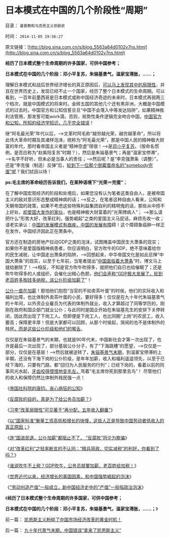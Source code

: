 # 日本模式在中国的几个阶段性“周期”

目录： `基督教和马克思主义悲剧史` 

时间： `2014-11-05 19:56:27` 

原文链接：[http://blog.sina.com.cn/s/blog_5563a64d0102v7ns.html](http://blog.sina.com.cn/s/blog_5563a64d0102v7ns.html)

**经历了日本模式整个生命周期的许多国家，可供中国参考；**

**日本模式在中国的几个阶段：邓小平复苏，朱镕基景气，温家宝滞胀，……；**



理解日本模式和战后世界经济增长的真正原因后，[可以马上发现其中的局限性](../../../2014/11/2/日本和中国GDP奇迹模式的局限性.md)，并且在世界历史上，发现已经不止一个国家，经历了整个日本模式的生命周期。可以看到，一百年前墨西哥是日本模式或称中国经济奇迹的未来时，日本模式再弱两三个档次，就是中国模式的将来时。金砖五国的其他几个还有黑非洲，大概是中国模式的过去时。中国官方和公知信誓旦旦“中国不会落入中等发达陷阱”，如果精神胜利法管用，那发誓可能work滴，否则，局势性条件逻辑完全吻合中国，[中国官方和公知，所知的经济学知识，几乎完全错误](../../../2009/5/1/赌场必杀技，市场计划经济行政干预之自欺欺人.md)！

继“阿毛最光荣”年代以后，——>文革时阿毛称“越穷越光荣，越穷越革命”，所以将此伟大革命时期及其诸样泡沫，统称为“阿毛最光荣”，那是中国人民的精神极大财富的年代，那时看帝国主义者是“精神空虚”得很！——>是[邓小平复苏](../../../2009/12/10/80年代的改革和就业途径和失业.md)，（按命名惯例，是否应称为“赵紫阳复苏”时期？），然后是朱镕基景气；再是“温家宝停滞”，——>名字不好听，但未必是当事人的责任；——>然后呢？是“李克强萧条（调整）”，还是“李克强（制造）反弹”后，[轮到下一位那个倒霉蛋命名的“somebody完蛋”呢](../../../2013/4/10/“得过且过，那管日后洪水滔天”是中国社会的共识；.md)？我们拭目以待！

**ps:毛主席的革命经历告诉我们，在某种语境下“光荣＝完蛋”**；

在了解中国宏观经济的阶段和处境后，如果您没有认为笔者这类自由人，是被帝国主义的敌对意识形态整成精神病的话；——>反之，在笔者这种自由人看来，公知和天朝帝国的政策，如果不考虑这些特殊利益集团自利的精明鬼的话，那些从中捞不上好处，[却爱国大发作的家伙](../../../2009/10/8/奴假虎威的道德制高点.md)，也是精神极大财富着的“光荣牌病人”；
——>那么请把什么“形势大好，改革红利，强势崛起”之类的爱国主义马屁话，麻烦先收一收；请老实承认：[中国的发展模式有痼疾，中国的发展有障](../../../2014/10/31/中国日本应感谢美国秩序，东亚经济奇迹的局限性和自欺欺人的GDP.md)碍！这个障碍象癌肿一样正在发作，中国经济因此正在萧条中。

官方还在制造的房地产拉动GDP之类的泡沫，试图掩盖中国民生大萧条的现实；如果你不是爱国版精神病患者，你应该明白，官方吹牛的GDP，绝不意味着给你的民生减税，让中国走出萧条的陷阱，——>回想起来，中华帝国文化是如此忌惮“中国大萧条”的现实，以至于七年前，当笔者提出“[中国面临着大萧条](http://darthvad.blog.163.com/blog/static/5339947020094100020525/)”时，博文马上就给删除了！——>相反，不知是官方吹牛吹得多，就把他们自已也给催眠了；还是吹牛吹得多的人或组织，会催化出贼心色胆，[他们会声称“GDP极大发展了，轮到老百姓多掏钱多纳税，该公仆阶级加薪了](../../../2014/10/31/谁说吹牛不上税？GDP吹牛，公务员加薪，老百姓给加税！.md)”！

[公仆一直在加薪](http://blog.sina.com.cn/s/blog_5563a64d0102v6rx.html)！那怕他们抱怨“当官的不如卖茶叶蛋”的时侯，他们的实际收入和福利比障，也比体制外卖茶叶蛋的小民，要好得多！仅仅是在九十年代朱镕基景气的十年间，以外资企业雇员为代表的体制外就业，收入才算超过了同等学历的，刚刚在政府和国企部门就业公仆；与此同时是国企开始在朱镕基先生的安排下关停转闭，因此而出现了下岗工人。但即便是下岗工人，也比同期“上岗”的农民工，收入要高；保障更丰厚！但是大家都可以回顾，从那个时侯起，哭闹的也不是体制外的贱民[，而是这些公仆阶级和他们的喉舌](../../../2014/6/11/毛左特权工人“视金钱如粪土”，欲壑难填，对纳税人恩将仇报.md)。

仅仅是在朱镕基景气的末期，也就是90年代末，中国新社会才第一次出现了，也许是最后一次出现了，部分基层公仆分子，有了“下海跳槽”的愿望，——>仅仅是一部分，仅仅是在基层！——>然后就被逆转了，[朱镕基景气末期](../../../2013/1/21/关键不在于如何“分配，再分配，N次分配”.md)，到温冢宝停滞的上半期，还没有下海下岗的公仆阶级，是年年加薪，收入和福利遥遥领先，以至于已经下海的，只要有门路，都“回归为人民服务的行列”；已经下岗的，看着以前的同事风光水起，[牙齿咬得恨恨地变毛左，](../../../2010/1/5/“反对社会进步”的实力和意愿都被高估了.md)骂着“毛主席你死到那里去鸟”！
尽管他们的收入和保障仍然比体制外贱民强一点！

《[帝国社科院的唐钧，丧心病狂的公知](http://blog.sina.com.cn/s/blog_5563a64d0102v4r7.html)》

《[反腐败的目的，真是为了给公务员加薪？](../../../2014/10/15/不宜对反腐败，寄予过高期望.md)》

《[习李“改革局限性”可见著于“再分配，五年收入翻番”](../../../2014/10/21/当前“改革”局限性可见著于“再分配，五年收入翻番”.md)》

《[以“国家标准”衡量工资高低和增长的快慢，这些人正是导致中国劳动者低收入的真正原因；](../../../2014/10/23/被民粹炮轰的科学：工资上涨过快，损害真实工资增长.md)》

《[连“国进民退，公仆加薪”都阻止不了，
“反腐败”将沦为欺骗](http://blog.sina.com.cn/s/blog_5563a64d0102v6rx.html)》

《[对“改革红利”之轻率断言的不认同；“精兵简政，切实减税”的利好，你看到了吗？](http://blog.sina.com.cn/s/blog_5563a64d0102v73f.html)》

《[谁说吹牛不上税？GDP吹牛，公务员就要加薪，老百姓给加税！](../../../2014/10/31/谁说吹牛不上税？GDP吹牛，公务员加薪，老百姓给加税！.md)》

《[世界近代以来，经济增长的美国因素，和中国强势崛起的泡沫](../../../2014/11/1/近代以来世界各国经济增长的美国因素和中国泡沫.md)》

《[“劳动创造产值”一般成立，新中国经济史中的“产值”一般指政治泡沫](../../../2014/11/3/新中国经济史中的“产值”简史.md)》

《**经历了日本模式整个生命周期的许多国家，可供中国参考；**

**日本模式在中国的几个阶段：邓小平复苏，朱镕基景气，温家宝滞胀，……；**》

前一篇： [凯恩斯主义粉碎了中国市场经济改革的黄金时机！](../../../2014/11/8/凯恩斯主义粉碎了中国市场经济改革的黄金时机！.md)

后一篇： [九十年代景气末期，中国错误“拿来了凯恩斯主义”](../../../2014/11/4/九十年代景气末期，中国错误“拿来了凯恩斯主义”.md)


